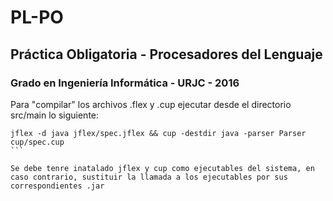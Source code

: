 # PL-PO
## Práctica Obligatoria - Procesadores del Lenguaje
### Grado en Ingeniería Informática - URJC - 2016

Para "compilar" los archivos .flex y .cup ejecutar desde el directorio src/main lo siguiente:

````
jflex -d java jflex/spec.jflex && cup -destdir java -parser Parser cup/spec.cup
```

Se debe tenre inatalado jflex y cup como ejecutables del sistema, en caso contrario, sustituir la llamada a los ejecutables por sus correspondientes .jar
